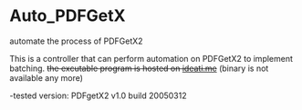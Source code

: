 Auto_PDFGetX
============

automate the process of PDFGetX2

This is a controller that can perform automation on PDFGetX2 to implement batching.
~~the excutable program is hosted on <a href="http://ideati.me/idea/auto_pdfgetx2/">ideati.me</a>~~ (binary is not available any more)

-tested version: PDFgetX2 v1.0 build 20050312
